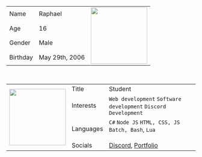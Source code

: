 <table align="center">
  <tr>
    <td>Name</td>
    <td>Raphael</td>
    <td rowspan="4"><img src="https://i.pinimg.com/originals/10/e6/59/10e6591f0ec9515b71c10af42c3d9d95.gif" width="150" height="150"></td>
  </tr>
  <tr>
    <td>Age</td>
    <td>16</td>
  </tr>
  <tr>
    <td>Gender</td>
    <td>Male</td>
  </tr>
  <tr>
    <td>Birthday</td>
    <td>May 29th, 2006</td>
  </tr>
</table>
<br>
<table align="center">
  <tr>
    <td rowspan="4"><img src="https://i.pinimg.com/originals/5a/cc/f9/5accf9de526481c45c7d52120b697f03.gif" width="150" height="150"></td>
    <td>Title</td>
    <td>Student</td>
  </tr>
  <tr>
    <td>Interests</td>
    <td><code>Web development</code> <code>Software development</code> <code>Discord Development</code></td>
  </tr>
  <tr>
    <td>Languages</td>
    <td><code>C#</code> <code>Node JS</code> <code>HTML, CSS, JS</code> <code>Batch, Bash</code>, <code>Lua</code</td>
  </tr>
  <tr>
    <td>Socials</td>
    <td><a href="https://dsc.gg/raphy">Discord</a>, <a href="https://raph-a-dev.ml">Portfolio</a></td>
  </tr>
</table>
